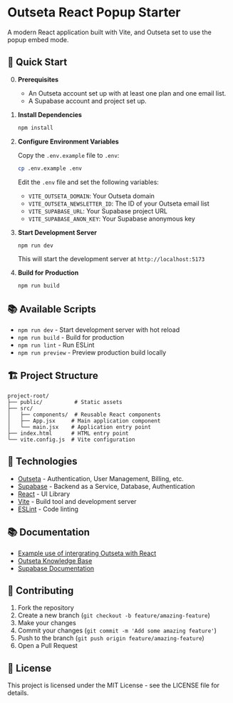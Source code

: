 # Outseta React Popup Starter

A modern React application built with Vite, and Outseta set to use the popup embed mode.

## 🚀 Quick Start

0. **Prerequisites**

   - An Outseta account set up with at least one plan and one email list.
   - A Supabase account and project set up.

1. **Install Dependencies**

   ```bash
   npm install
   ```

2. **Configure Environment Variables**

   Copy the `.env.example` file to `.env`:

   ```bash
   cp .env.example .env
   ```

   Edit the `.env` file and set the following variables:

   - `VITE_OUTSETA_DOMAIN`: Your Outseta domain
   - `VITE_OUTSETA_NEWSLETTER_ID`: The ID of your Outseta email list
   - `VITE_SUPABASE_URL`: Your Supabase project URL
   - `VITE_SUPABASE_ANON_KEY`: Your Supabase anonymous key

3. **Start Development Server**

   ```bash
   npm run dev
   ```

   This will start the development server at `http://localhost:5173`

4. **Build for Production**
   ```bash
   npm run build
   ```

## 📚 Available Scripts

- `npm run dev` - Start development server with hot reload
- `npm run build` - Build for production
- `npm run lint` - Run ESLint
- `npm run preview` - Preview production build locally

## 🏗️ Project Structure

```
project-root/
├── public/          # Static assets
├── src/
│   ├── components/  # Reusable React components
│   ├── App.jsx     # Main application component
│   └── main.jsx    # Application entry point
├── index.html      # HTML entry point
└── vite.config.js  # Vite configuration
```

## 🔧 Technologies

- [Outseta](https://outseta.com/) - Authentication, User Management, Billing, etc.
- [Supabase](https://supabase.com/) - Backend as a Service, Database, Authentication
- [React](https://reactjs.org/) - UI Library
- [Vite](https://vitejs.dev/) - Build tool and development server
- [ESLint](https://eslint.org/) - Code linting

## 📚 Documentation

- [Example use of intergrating Outseta with React](https://github.com/outseta/outseta-react-kitchen-sink)
- [Outseta Knowledge Base](https://go.outseta.com/support/kb)
- [Supabase Documentation](https://supabase.com/docs)

## 🤝 Contributing

1. Fork the repository
2. Create a new branch (`git checkout -b feature/amazing-feature`)
3. Make your changes
4. Commit your changes (`git commit -m 'Add some amazing feature'`)
5. Push to the branch (`git push origin feature/amazing-feature`)
6. Open a Pull Request

## 📜 License

This project is licensed under the MIT License - see the LICENSE file for details.
